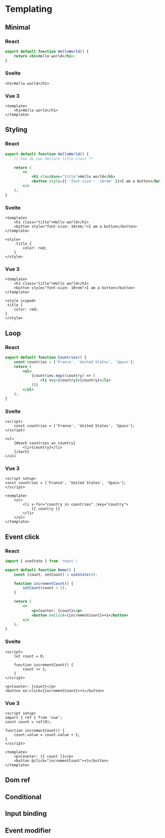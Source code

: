 # Templating

## Minimal

### React

```jsx
export default function HelloWorld() {
	return <h1>Hello world</h1>;
}
```

### Svelte

```svelte
<h1>Hello world</h1>
```

### Vue 3

```vue
<template>
	<h1>Hello world</h1>
</template>
```

## Styling

### React

```jsx
export default function HelloWorld() {
	// how do you declare title class ??

	return (
		<>
			<h1 className="title">Hello world</h1>
			<button style={{ 'font-size': '10rem' }}>I am a button</button>
		</>
	);
}
```

### Svelte

```svelte
<template>
	<h1 class="title">Hello world</h1>
	<button style="font-size: 10rem;">I am a button</button>
</template>

<style>
	.title {
		color: red;
	}
</style>
```

### Vue 3

```vue
<template>
	<h1 class="title">Hello world</h1>
	<button style="font-size: 10rem">I am a button</button>
</template>

<style scoped>
.title {
	color: red;
}
</style>
```

## Loop

### React

```jsx
export default function Countries() {
	const countries = ['France', 'United States', 'Spain'];
	return (
		<ul>
			{countries.map((country) => (
				<li key={country}>{country}</li>
			))}
		</ul>
	);
}
```

### Svelte

```svelte
<script>
	const countries = ['France', 'United States', 'Spain'];
</script>

<ul>
	{#each countries as country}
		<li>{country}</li>
	{/each}
</ul>
```

### Vue 3

```vue
<script setup>
const countries = ['France', 'United States', 'Spain'];
</script>

<template>
	<ul>
		<li v-for="country in countries" :key="country">
			{{ country }}
		</li>
	</ul>
</template>
```

## Event click

### React

```jsx
import { useState } from 'react';

export default function Name() {
	const [count, setCount] = useState(0);

	function incrementCount() {
		setCount(count + 1);
	}

	return (
		<>
			<p>Counter: {count}</p>
			<button onClick={incrementCount}>+1</button>
		</>
	);
}
```

### Svelte

```svelte
<script>
	let count = 0;

	function incrementCount() {
		count += 1;
	}
</script>

<p>Counter: {count}</p>
<button on:click={incrementCount}>+1</button>
```

### Vue 3

```vue
<script setup>
import { ref } from 'vue';
const count = ref(0);

function incrementCount() {
	count.value = count.value + 1;
}
</script>

<template>
	<p>Counter: {{ count }}</p>
	<button @click="incrementCount">+1</button>
</template>
```

## Dom ref

## Conditional

## Input binding

## Event modifier
